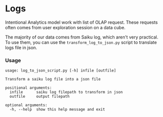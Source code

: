 # Logs

Intentional Analytics model work with list of OLAP request. These requests often
comes from user exploration session on a data cube.

The majority of our data comes from Saiku log, which aren't very practical. To
use them, you can use the `transform_log_to_json.py` script to translate logs
file in json.

### Usage

```
usage: log_to_json_script.py [-h] infile [outfile]

Transform a saiku log file into a json file

positional arguments:
  infile      saiku log filepath to transform in json
  outfile     output filepath

optional arguments:
  -h, --help  show this help message and exit
```
